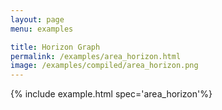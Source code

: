 ```yaml
---
layout: page
menu: examples

title: Horizon Graph
permalink: /examples/area_horizon.html
image: /examples/compiled/area_horizon.png
---
```




{% include example.html spec='area_horizon'%}
